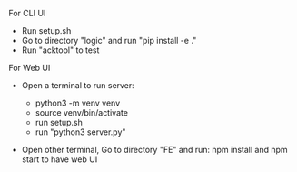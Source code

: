 For CLI UI
- Run setup.sh
- Go to directory "logic" and run "pip install -e ." 
- Run "acktool" to test 

For Web UI
- Open a terminal to run server:
    - python3 -m venv venv
    - source venv/bin/activate
    - run setup.sh
    - run "python3 server.py"

- Open other terminal, Go to directory "FE" and run: npm install and npm start to have web UI
